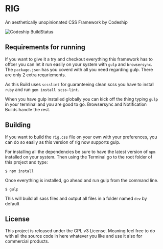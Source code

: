 RIG
===
An aesthetically unopinionated CSS Framework by Codeship

![Codeship BuildStatus](https://codeship.com/projects/a62fd230-b042-0132-a853-0e5ba92aabbb/status?branch=master)

## Requirements for running

If you want to give it a try and checkout everything this framework has to offcer you can let it run easily on your system with `gulp` and `browsersync`.
The `package.json` has you coverd with all you need regarding gulp. There are only 2 extra requriements.

As this Build uses `scsslint` for guaranteeing clean scss you have to install `ruby` and run `gem install scss-lint`.

When you have gulp installed globally you can kick off the thing typing `gulp` in your terminal and you are good to go. Browsersync and Notification Builds handle the rest.


## Building

If you want to build the `rig.css` file on your own with your preferences, you can do so easily as this version of rig now supports gulp.

For installing all the dependencies be sure to have the latest version of `npm` installed on your system. Then using the Terminal go to the root folder of this project and type:

```
$ npm install
```

Once everything is installed, go ahead and run gulp from the command line.

```
$ gulp
```

This will build all sass files and output all files in a folder named `dev` by default

## License

This project is released under the GPL v3 License. Meaning feel free to do with all the source code in here whatever you like and use it also for commercial products.
